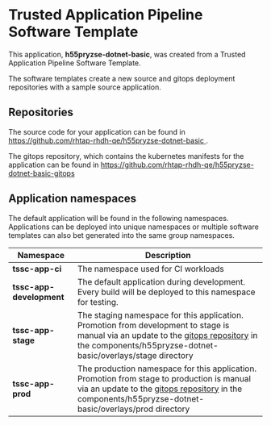 # Trusted Application Pipeline Software Template

This application, **h55pryzse-dotnet-basic**, was created from a Trusted Application Pipeline Software Template.

The software templates create a new source and gitops deployment repositories with a sample source application. 

## Repositories

The source code for your application can be found in [https://github.com/rhtap-rhdh-qe/h55pryzse-dotnet-basic ](https://github.com/rhtap-rhdh-qe/h55pryzse-dotnet-basic ).
 
The gitops repository, which contains the kubernetes manifests for the application can be found in 
[https://github.com/rhtap-rhdh-qe/h55pryzse-dotnet-basic-gitops ](https://github.com/rhtap-rhdh-qe/h55pryzse-dotnet-basic-gitops ) 

## Application namespaces 

The default application will be found in the following namespaces. Applications can be deployed into unique namespaces or multiple software templates can also bet generated into the same group namespaces.  

|  Namespace   |  Description   |  
| -------- | -------- |
| **tssc-app-ci** | The namespace used for CI workloads |
| **tssc-app-development** | The default application during development. Every build will be deployed to this namespace for testing. |
| **tssc-app-stage** | The staging namespace for this application. Promotion from development to stage is manual via an update to the [gitops repository](https://github.com/rhtap-rhdh-qe/h55pryzse-dotnet-basic-gitops ) in the components/h55pryzse-dotnet-basic/overlays/stage directory |
| **tssc-app-prod** | The production namespace for this application. Promotion from stage to production is manual via an update to the [gitops repository](https://github.com/rhtap-rhdh-qe/h55pryzse-dotnet-basic-gitops ) in the components/h55pryzse-dotnet-basic/overlays/prod directory |